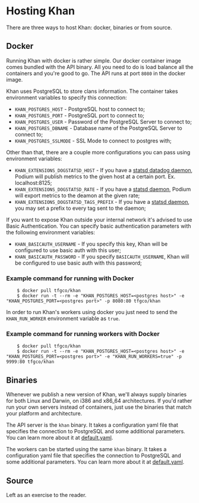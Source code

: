 Hosting Khan
============

There are three ways to host Khan: docker, binaries or from source.

## Docker

Running Khan with docker is rather simple. Our docker container image comes bundled with the API binary. All you need to do is load balance all the containers and you're good to go. The API runs at port `8080` in the docker image.

Khan uses PostgreSQL to store clans information. The container takes environment variables to specify this connection:

* `KHAN_POSTGRES_HOST` - PostgreSQL host to connect to;
* `KHAN_POSTGRES_PORT` - PostgreSQL port to connect to;
* `KHAN_POSTGRES_USER` - Password of the PostgreSQL Server to connect to;
* `KHAN_POSTGRES_DBNAME` - Database name of the PostgreSQL Server to connect to;
* `KHAN_POSTGRES_SSLMODE` - SSL Mode to connect to postgres with;

Other than that, there are a couple more configurations you can pass using environment variables:

* `KHAN_EXTENSIONS_DOGSTATSD_HOST` - If you have a [statsd datadog daemon](https://docs.datadoghq.com/developers/dogstatsd/), Podium will publish metrics to the given host at a certain port. Ex. localhost:8125;
* `KHAN_EXTENSIONS_DOGSTATSD_RATE` - If you have a [statsd daemon](https://docs.datadoghq.com/developers/dogstatsd/), Podium will export metrics to the deamon at the given rate;
* `KHAN_EXTENSIONS_DOGSTATSD_TAGS_PREFIX` - If you have a [statsd daemon](https://docs.datadoghq.com/developers/dogstatsd/), you may set a prefix to every tag sent to the daemon;

If you want to expose Khan outside your internal network it's advised to use Basic Authentication. You can specify basic authentication parameters with the following environment variables:

* `KHAN_BASICAUTH_USERNAME` - If you specify this key, Khan will be configured to use basic auth with this user;
* `KHAN_BASICAUTH_PASSWORD` - If you specify `BASICAUTH_USERNAME`, Khan will be configured to use basic auth with this password;

### Example command for running with Docker

```
    $ docker pull tfgco/khan
    $ docker run -t --rm -e "KHAN_POSTGRES_HOST=<postgres host>" -e "KHAN_POSTGRES_PORT=<postgres port>" -p 8080:80 tfgco/khan
```

In order to run Khan's workers using docker you just need to send the `KHAN_RUN_WORKER` environment variable as `true`.

### Example command for running workers with Docker

```
    $ docker pull tfgco/khan
    $ docker run -t --rm -e "KHAN_POSTGRES_HOST=<postgres host>" -e "KHAN_POSTGRES_PORT=<postgres port>" -e "KHAN_RUN_WORKERS=true" -p 9999:80 tfgco/khan
```


## Binaries

Whenever we publish a new version of Khan, we'll always supply binaries for both Linux and Darwin, on i386 and x86_64 architectures. If you'd rather run your own servers instead of containers, just use the binaries that match your platform and architecture.

The API server is the `khan` binary. It takes a configuration yaml file that specifies the connection to PostgreSQL and some additional parameters. You can learn more about it at [default.yaml](https://github.com/topfreegames/khan/blob/master/config/default.yaml).

The workers can be started using the same `khan` binary. It takes a configuration yaml file that specifies the connection to PostgreSQL and some additional parameters. You can learn more about it at [default.yaml](https://github.com/topfreegames/khan/blob/master/config/default.yaml).

## Source

Left as an exercise to the reader.
